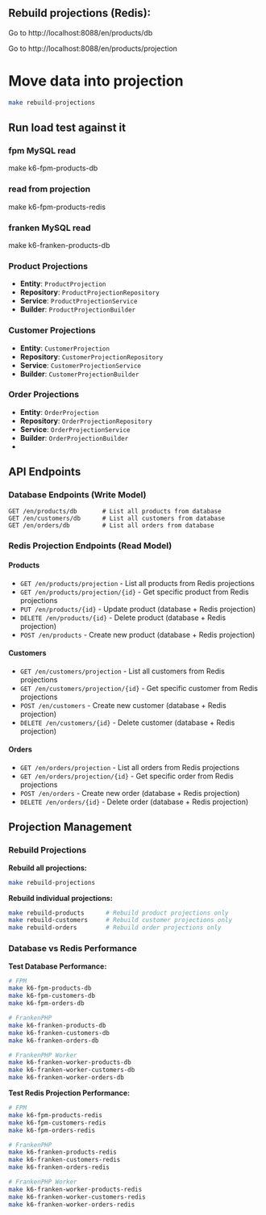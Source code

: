 ## Rebuild projections (Redis):

Go to http://localhost:8088/en/products/db

Go to http://localhost:8088/en/products/projection

# Move data into projection
```bash
make rebuild-projections
```




## Run load test against it

### fpm MySQL read
make k6-fpm-products-db


### read from projection
make k6-fpm-products-redis

### franken MySQL read

make k6-franken-products-db




### Product Projections
- **Entity**: `ProductProjection`
- **Repository**: `ProductProjectionRepository`
- **Service**: `ProductProjectionService`
- **Builder**: `ProductProjectionBuilder`

### Customer Projections
- **Entity**: `CustomerProjection`
- **Repository**: `CustomerProjectionRepository`
- **Service**: `CustomerProjectionService`
- **Builder**: `CustomerProjectionBuilder`

### Order Projections
- **Entity**: `OrderProjection`
- **Repository**: `OrderProjectionRepository`
- **Service**: `OrderProjectionService`
- **Builder**: `OrderProjectionBuilder`
- 
## API Endpoints

### Database Endpoints (Write Model)
```
GET /en/products/db       # List all products from database
GET /en/customers/db      # List all customers from database
GET /en/orders/db         # List all orders from database
```

### Redis Projection Endpoints (Read Model)

#### Products
- `GET /en/products/projection` - List all products from Redis projections
- `GET /en/products/projection/{id}` - Get specific product from Redis projections
- `PUT /en/products/{id}` - Update product (database + Redis projection)
- `DELETE /en/products/{id}` - Delete product (database + Redis projection)
- `POST /en/products` - Create new product (database + Redis projection)

#### Customers
- `GET /en/customers/projection` - List all customers from Redis projections
- `GET /en/customers/projection/{id}` - Get specific customer from Redis projections
- `POST /en/customers` - Create new customer (database + Redis projection)
- `DELETE /en/customers/{id}` - Delete customer (database + Redis projection)

#### Orders
- `GET /en/orders/projection` - List all orders from Redis projections
- `GET /en/orders/projection/{id}` - Get specific order from Redis projections
- `POST /en/orders` - Create new order (database + Redis projection)
- `DELETE /en/orders/{id}` - Delete order (database + Redis projection)

## Projection Management

### Rebuild Projections

**Rebuild all projections:**
```bash
make rebuild-projections
```

**Rebuild individual projections:**
```bash
make rebuild-products      # Rebuild product projections only
make rebuild-customers     # Rebuild customer projections only
make rebuild-orders        # Rebuild order projections only
```

### Database vs Redis Performance

**Test Database Performance:**
```bash
# FPM
make k6-fpm-products-db
make k6-fpm-customers-db
make k6-fpm-orders-db

# FrankenPHP
make k6-franken-products-db
make k6-franken-customers-db
make k6-franken-orders-db

# FrankenPHP Worker
make k6-franken-worker-products-db
make k6-franken-worker-customers-db
make k6-franken-worker-orders-db
```

**Test Redis Projection Performance:**
```bash
# FPM
make k6-fpm-products-redis
make k6-fpm-customers-redis
make k6-fpm-orders-redis

# FrankenPHP
make k6-franken-products-redis
make k6-franken-customers-redis
make k6-franken-orders-redis

# FrankenPHP Worker
make k6-franken-worker-products-redis
make k6-franken-worker-customers-redis
make k6-franken-worker-orders-redis
